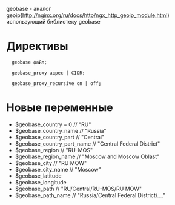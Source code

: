 geobase - аналог geoip(http://nginx.org/ru/docs/http/ngx_http_geoip_module.html) использующий библиотеку geobase

# Директивы
```
  geobase файл;
```
```
  geobase_proxy адрес | CIDR;
```
```
  geobase_proxy_recursive on | off;
```

# Новые переменные
* $geobase_country = 0        // "RU"
* $geobase_country_name       // "Russia"
* $geobase_country_part       // "Central"
* $geobase_country_part_name  // "Central Federal District"
* $geobase_region             // "RU-MOS"
* $geobase_region_name        // "Moscow and Moscow Oblast"
* $geobase_city               // "RU MOW"
* $geobase_city_name          // "Moscow"
* $geobase_latitude
* $geobase_longitude
* $geobase_path               // "RU/Central/RU-MOS/RU MOW"
* $geobase_path_name          // "Russia/Central Federal District/...."
